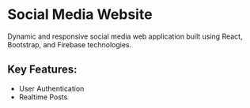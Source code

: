 # Social Media Website

Dynamic and responsive social media web application built using React, Bootstrap, and Firebase technologies.

## Key Features:
- User Authentication
- Realtime Posts

